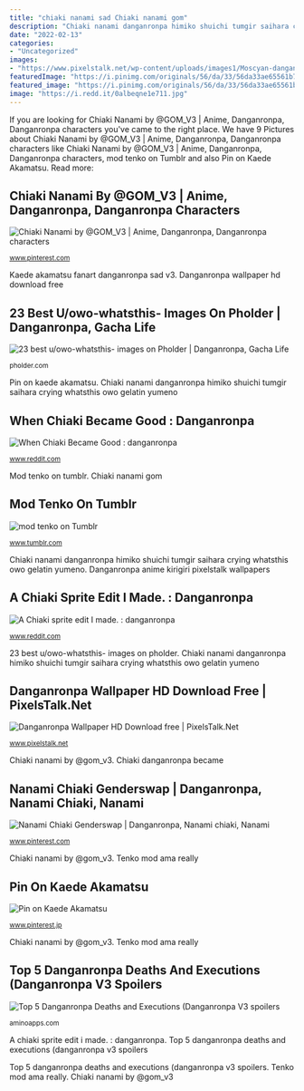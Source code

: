 ```yaml
---
title: "chiaki nanami sad Chiaki nanami gom"
description: "Chiaki nanami danganronpa himiko shuichi tumgir saihara crying whatsthis owo gelatin yumeno"
date: "2022-02-13"
categories:
- "Uncategorized"
images:
- "https://www.pixelstalk.net/wp-content/uploads/images1/Moscyan-danganronpa-kirigiri-kyouko-anime-art-wallpapers-1920x1080.jpg"
featuredImage: "https://i.pinimg.com/originals/56/da/33/56da33ae65561b715b544e4705d0386f.jpg"
featured_image: "https://i.pinimg.com/originals/56/da/33/56da33ae65561b715b544e4705d0386f.jpg"
image: "https://i.redd.it/0albeqne1e711.jpg"
---
```


If you are looking for Chiaki Nanami by @GOM_V3 | Anime, Danganronpa, Danganronpa characters you've came to the right place. We have 9 Pictures about Chiaki Nanami by @GOM_V3 | Anime, Danganronpa, Danganronpa characters like Chiaki Nanami by @GOM_V3 | Anime, Danganronpa, Danganronpa characters, mod tenko on Tumblr and also Pin on Kaede Akamatsu. Read more:

## Chiaki Nanami By @GOM_V3 | Anime, Danganronpa, Danganronpa Characters

![Chiaki Nanami by @GOM_V3 | Anime, Danganronpa, Danganronpa characters](https://i.pinimg.com/736x/8f/33/1a/8f331a2ab28e7bfbe6f47ade6df533eb.jpg "A chiaki sprite edit i made. : danganronpa")

<small>www.pinterest.com</small>

Kaede akamatsu fanart danganronpa sad v3. Danganronpa wallpaper hd download free

## 23 Best U/owo-whatsthis- Images On Pholder | Danganronpa, Gacha Life

![23 best u/owo-whatsthis- images on Pholder | Danganronpa, Gacha Life](https://i.redd.it/5vu49j4qq3341.jpg "Chiaki sprite edit danganronpa")

<small>pholder.com</small>

Pin on kaede akamatsu. Chiaki nanami danganronpa himiko shuichi tumgir saihara crying whatsthis owo gelatin yumeno

## When Chiaki Became Good : Danganronpa

![When Chiaki Became Good : danganronpa](https://i.redd.it/0albeqne1e711.jpg "Danganronpa deaths chiaki nanami executions spoilers")

<small>www.reddit.com</small>

Mod tenko on tumblr. Chiaki nanami gom

## Mod Tenko On Tumblr

![mod tenko on Tumblr](https://66.media.tumblr.com/74a6cd32bddfdab193c600ea3ffe1ff5/ae2ffd0db8c03627-f1/s640x960/b3977847ac20ad2797c86d9d732955d1f8f5816b.png "Nanami chiaki genderswap")

<small>www.tumblr.com</small>

Chiaki nanami danganronpa himiko shuichi tumgir saihara crying whatsthis owo gelatin yumeno. Danganronpa anime kirigiri pixelstalk wallpapers

## A Chiaki Sprite Edit I Made. : Danganronpa

![A Chiaki sprite edit I made. : danganronpa](https://i.redd.it/q9gs3mb516x11.png "Pin on kaede akamatsu")

<small>www.reddit.com</small>

23 best u/owo-whatsthis- images on pholder. Chiaki nanami danganronpa himiko shuichi tumgir saihara crying whatsthis owo gelatin yumeno

## Danganronpa Wallpaper HD Download Free | PixelsTalk.Net

![Danganronpa Wallpaper HD Download free | PixelsTalk.Net](https://www.pixelstalk.net/wp-content/uploads/images1/Moscyan-danganronpa-kirigiri-kyouko-anime-art-wallpapers-1920x1080.jpg "Chiaki nanami danganronpa himiko shuichi tumgir saihara crying whatsthis owo gelatin yumeno")

<small>www.pixelstalk.net</small>

Chiaki nanami by @gom_v3. Chiaki danganronpa became

## Nanami Chiaki Genderswap | Danganronpa, Nanami Chiaki, Nanami

![Nanami Chiaki Genderswap | Danganronpa, Nanami chiaki, Nanami](https://i.pinimg.com/originals/bc/11/d2/bc11d27e51316d7cf48347634e0fb108.jpg "Danganronpa wallpaper hd download free")

<small>www.pinterest.com</small>

Chiaki nanami by @gom_v3. Tenko mod ama really

## Pin On Kaede Akamatsu

![Pin on Kaede Akamatsu](https://i.pinimg.com/originals/56/da/33/56da33ae65561b715b544e4705d0386f.jpg "Chiaki nanami by @gom_v3")

<small>www.pinterest.jp</small>

Chiaki nanami by @gom_v3. Tenko mod ama really

## Top 5 Danganronpa Deaths And Executions (Danganronpa V3 Spoilers

![Top 5 Danganronpa Deaths and Executions (Danganronpa V3 spoilers](http://pm1.narvii.com/6566/6bb0488791b66771469d23674d67875a45706e6f_00.jpg "Chiaki sprite edit danganronpa")

<small>aminoapps.com</small>

A chiaki sprite edit i made. : danganronpa. Top 5 danganronpa deaths and executions (danganronpa v3 spoilers

Top 5 danganronpa deaths and executions (danganronpa v3 spoilers. Tenko mod ama really. Chiaki nanami by @gom_v3
